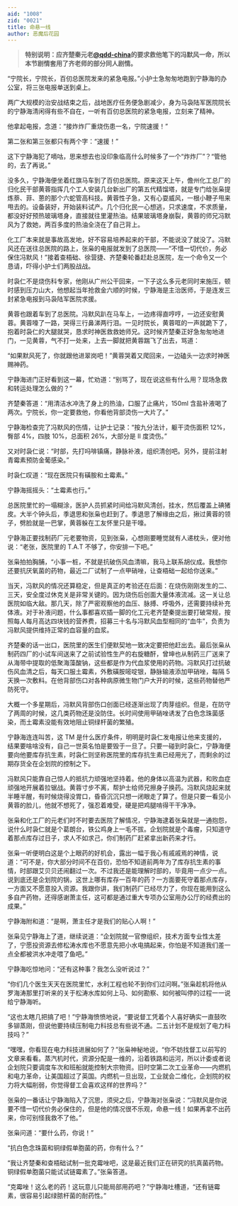 ```yaml
---
aid: "1008"
zid: "0021"
title: 命悬一线
author: 恶魔后花园
---
```


> **特别说明：应齐楚秦元老[@qdd-china](https://www.zhihu.com/people/4d13c6a5c9067be649cf03609c77949c)的要求救他笔下的冯默风一命，所以本节剧情套用了齐老师的部分同人剧情。**

“宁院长，宁院长，百仞总医院发来的紧急电报。”小护士急匆匆地跑到宁静海的办公室，将三张电报单送到桌上。

两广大规模的治安战结束之后，战地医疗任务便急剧减少，身为马袅陆军医院院长的宁静海清闲得有些不自在，一听有百仞总医院的紧急电报，立刻来了精神。

他拿起电报，念道：“接炸炸厂重烧伤患一名，宁院速援！”

第二张和第三张都只有两个字：“速援！”

这下宁静海犯了嘀咕，思来想去也没印象临高什么时候多了一个“炸炸厂”？“管他的，去了再说。”

没多久，宁静海便坐着红旗马车到了百仞总医院。原来这天上午，儋州化工总厂的归化民干部黄蓉指挥几个工人安装几台新出厂的第五代精馏塔，就是专门给张枭提炼萘、菲、蒽的那个六蛇管高科技。黄蓉性子急，又有心耍威风，一根小鞭子甩来甩去的。设备装好，开始装料试产。几个归化民一心想逃，只求速度，不求质量，都没好好预热玻璃塔身，直接就往里灌热油。结果玻璃塔身崩裂，黄蓉的师兄冯默风为了救她，两百多度的热油全浇在了自己背上。

化工厂本来就是事故高发地，好不容易培养起来的干部，不能说没了就没了。冯默风还在送往总医院的路上，张枭的电报就发到了总医院——“不惜一切代价，务必保住冯默风！”接着查梧础、徐营捷、齐楚秦轮番赶赴总医院，左一个命令又一个恳请，吓得小护士们两股战战。

时袅仁不是烧伤科专家，他刚从广州公干回来，一下子这么多元老同时来施压，顿时感到压力山大，他想起当年抢救金六顺的时候，宁静海是主治医师，于是连发三封紧急电报到马袅陆军医院求援。

黄蓉也跟着车到了总医院。冯默风趴在马车上，一边疼得直哼哼，一边还安慰黄蓉。黄蓉嚎了一路，哭得三行鼻涕两行泪。一见时院长，黄蓉哐的一声就跪下了，抱着时袅仁的大腿就哭，恳求时神医救救她师兄。这时候齐楚秦正好急匆匆地进门，一见黄蓉，气不打一处来，上去一脚就把黄蓉踹飞了出去，骂道：

“如果默风死了，你就跟他进翠岗吧！”黄蓉哭着又爬回来，一边磕头一边求时神医赐神药。

宁静海进门正好看到这一幕，忙劝道：“别骂了，现在说这些有什么用？现场急救和转运处理怎么做的？”

齐楚秦答道：“用清洁水冲洗了身上的热油，口服了止痛片，150ml 含盐补液喝了两次。宁院长，你一定要救他，你看他背部烫伤一大片了。”

宁静海检查完了冯默风的伤情，让护士记录：“按九分法计，躯干烫伤面积 12%，臀部 4%，四肢 10%，总面积 26%，大部分是 II 度烫伤。”

又对时袅仁说：“时部，先打吗啡镇痛，静脉补液，组织清创吧。另外，提前注射青霉素预防金葡感染。”

时袅仁叹道：“现在医院只有磺胺和土霉素。”

宁静海摇摇头：“土霉素也行。”

总医院里忙的一塌糊涂，医护人员抓紧时间给冯默风清创，挂水，然后覆盖上碘猪皮。大半个钟头后，季退思和张枭也赶到了。季退思了解缘由之后，揪过黄蓉的领子，劈脸就是一巴掌，黄蓉躲在工友怀里只是干嚎。

宁静海正要找制药厂元老要物资，见到张枭，心想刚要睡觉就有人递枕头，便对他说：“老张，医院里的 T.A.T 不够了，你安排一下吧。”

张枭拍拍胸脯，“小事一桩，不就是抗破伤风血清嘛，我马上联系胡仪成。我想你还要抗厌氧菌的药物，最近二厂试制了一点甲硝唑，让查梧础一起给你送来。”

当天，冯默风的情况还算稳定，但是真正的考验还在后面：在烧伤刚刚发生的二、三天，安全度过休克关是非常关键的。因为烧伤后创面大量体液流减。这一关让总医院如临大敌。那几天，除了严密观察他的血压、脉搏、呼吸外，还需要持续补充体液。对于补液问题，什么事都喜欢插一脚的化工元老齐楚秦提出要打破常规，按照每人每月高达四块钱的营养费，招募三十名与冯默风血型相同的“血牛”，负责为冯默风提供维持正常的血容量的血浆。

齐楚秦的话一出口，医院里的医生们便默契地一致决定要把他赶出去。最后张枭从制药四厂的小试车间送来了之前试验性生产的右旋糖酐，曾坤也从制药三厂送来了从海带中提取的低聚海藻酸钠，这些都是作为代血浆使用的药物。冯默风打过抗破伤风血清之后，每天口服土霉素，外敷磺胺嘧啶银，静脉输液添加甲硝唑，每隔 5 天换一次敷料。在他背部伤口对各种病原微生物门户大开的时候，这些药物替他严防死守。

大概一个多星期后，冯默风背部伤口创面已经逐渐出现了肉芽组织。但是，在防守了两周的时候，这几类药物还是没防住。长时间使用甲硝唑诱发了白色念珠菌感染，而土霉素没能有效地阻止铜绿杆菌的繁殖。

宁静海连连叫苦，这 TM 是什么医疗条件，明明是时袅仁发电报让他来支援的，结果要啥啥没有，自己一世英名怕是要毁于一旦了。只要一碰到时袅仁，宁静海便要向他要库存抗生素，时袅仁则坚称医院里的库存抗生素已经用光了，而剩余的过期存货全在企划院的控制之下。

冯默风只能靠自己惊人的抵抗力顽强地坚持着。他的身体以高温为武器，和败血症顽强地开展着拉锯战。黄蓉寸步不离，帮护士给师兄擦身子换药。冯默风烧起来就半睡半醒，有时候烧得没胃口，昏昏沉沉只想一闭眼走了算了。但是只要一看见小黄蓉的脸儿，他就不想死了，强忍着难受，硬是把鸡腿啃得干干净净。

张枭和化工厂的元老们时不时要去医院了解情况，宁静海逮着张枭就是一通抱怨，说什么时袅仁就是个葛朗台，铁公鸡身上一毛不拔。企划院就是个毒瘤，只知道守着那点库存过日子，求人不如求己，你们制药厂赶紧拿出新药来才行。

张枭一听便明白这是个上眼药的好机会，露出一幅于我心有戚戚焉的神情，说道：“可不是，你大部分时间不在百仞，恐怕不知道前两年为了库存抗生素的事情，时部跟艾贝贝还闹翻过一次。不过我还是能理解时部的，毕竟用一点少一点。说到底还是企划院的锅，这世上哪有库存一百年的药？一方面要死守着那点库存，一方面又不愿意投入资源。我跟你讲，我们制药厂已经尽力了，你现在能用到这么多自产药物，还得感谢萧主任，这可都是通过重大专项办公室用办公厅的经费出的成果。”

宁静海附和道：“是啊，萧主任才是我们的贴心人啊！”

张枭见宁静海上了道，继续说道：“企划院就一官僚组织，技术方面专业性太差了，宁愿投资源去修松涛水库也不愿意先把小水电搞起来，你怕是不知道我们差一点全都被洪水冲走喂了鱼吧。”

宁静海吃惊地问：“还有这种事？我怎么没听说过？”

“你们几个医生天天在医院里忙，水利工程也轮不到你们过问啊。”张枭趁机将他从罗海涛那里打听来的关于松涛水库如何上马、如何勘察、如何被叫停的过程一一说给宁静海听。

“这也太瞎几把搞了吧！”宁静海愤愤地说，“要说督工凭着个人喜好确实一直鼓吹多铆蒸刚，但说他要持续压制电力科技总有些说不通。二五计划不是规划了电力科技吗？”

“嘿嘿，你看现在电力科技进展如何了？”张枭神秘地说，“你不妨找督工以前写的文章来看看。蒸汽机时代，资源分配是一维的，沿着铁路和运河，所以计委或者说企划院只要调度车次和班船就能控制大宗物资。旧时空第二次工业革命——内燃机和电力革命，让美国超过了英国。内燃机一旦出现，工业就会二维化，企划院的权力将大幅削弱，你觉得督工会喜欢这样的世界吗？”

张枭的一番话让宁静海陷入了沉思，须臾之后，宁静海对张枭说：“冯默风是你说要不惜一切代价务必保住的，但是他的情况很不乐观，命悬一线！如果再拿不出药来，你可别怪我救不了他。”

张枭问道：“要什么药，你说！”

“抗白色念珠菌和铜绿假单胞菌的药，你有什么？”

“我让齐楚秦和查梧础试制一批克霉唑吧，这是最近我们正在研究的抗真菌药物。铜绿假单胞菌只能试试链霉素了。”张枭答道。

“克霉唑！这么老的药！这玩意儿只能局部用药吧？”宁静海吐槽道，“还有链霉素，很容易引起绿脓杆菌的耐药性。”
